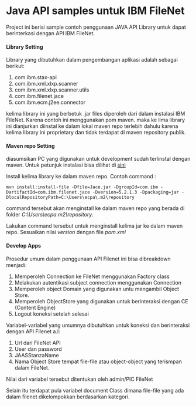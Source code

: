 # Java API samples untuk IBM FileNet

Project ini berisi sample contoh penggunaan JAVA API Library untuk dapat berinterkasi dengan API IBM FileNet.


#### Library Setting

Library yang dibutuhkan dalam pengembangan aplikasi adalah sebagai berikut:

 1. com.ibm.stax-api
 2. com.ibm.xml.xlxp.scanner
 3. com.ibm.xml.xlxp.scanner.utils
 4. com.ibm.filenet.jace
 5. com.ibm.ecm.j2ee.connector

kelima library ini yang berbetuk .jar files diperoleh dari dalam instalasi IBM FileNet. Karena contoh ini menggunakan pom maven. maka ke lima library ini dianjurkan diinstal ke dalam lokal maven repo terlebih dahulu karena kelima library ini proprietary dan tidak terdapat di maven repository publik.


#### Maven repo Setting

diasumsikan PC yang digunakan untuk development sudah terlinstal dengan maven. Untuk petunjuk instalasi bisa dilihat di [sini](https://maven.apache.org/install.html)

Install kelima library ke dalam maven repo. Contoh command :

`mvn install:install-file -Dfile=Jace.jar -DgroupId=com.ibm -DartifactId=com.ibm.filenet.jace -Dversion=5.2.1.3 -Dpackaging=jar -DlocalRepositoryPath=C:\Users\ecpa\.m2\repository`

command tersebut akan menginstall ke dalam maven repo yang berada di folder *C:\Users\ecpa\.m2\repository*.

Lakukan command tersebut untuk menginstall kelima jar ke dalam maven repo. Sesuaikan nilai *version* dengan file *pom.xml*


#### Develop Apps

Prosedur umum dalam penggunaan API Filenet ini bisa dibreakdown menjadi:

 1. Memperoleh Connection ke FileNet menggunakan  Factory class
 2. Melakukan autentikasi subject connection menggunakan Connection
 3. Memperoleh object Domain yang digunakan untu mengambil Object Store.
 4. Memperoleh ObjectStore yang digunakan untuk berinteraksi dengan CE (Content Engine)
 4. Logout koneksi setelah selesai 


Variabel-variabel yang umumnya dibutuhkan untuk koneksi dan berinteraksi dengan API Filenet a.l:

 1. Url dari FileNet API
 2. User dan password
 3. JAASStanzaName
 4. Nama Object Store tempat file-file atau object-object yang terismpan dalam FileNet.

Nilai dari variabel tersebut ditentukan oleh admin/PIC FileNet

Selain itu terdapat pula variabel document Class dimana file-file yang ada dalam filenet dikelompokkan berdasarkan kategori.

